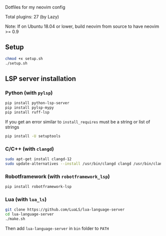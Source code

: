 Dotfiles for my neovim config

Total plugins: 27 (by Lazy)

Note: If on Ubuntu 18.04 or lower, build neovim from source to have neovim >= 0.9

## Setup

```bash
chmod +x setup.sh
./setup.sh
```

## LSP server installation

### Python (with `pylsp`)

```bash
pip install python-lsp-server
pip install pylsp-mypy
pip install ruff-lsp
```
If you get an error similar to `install_requires` must be a string or list of strings
```bash
pip install -U setuptools
```

### C/C++ (with `clangd`)

```bash
sudo apt-get install clangd-12
sudo update-alternatives --install /usr/bin/clangd clangd /usr/bin/clangd-12 100
```

### Robotframework (with `robotframework_lsp`)

```bash
pip install robotframework-lsp
```

### Lua (with `lua_ls`)

```bash
git clone https://github.com/LuaLS/lua-language-server
cd lua-language-server
./make.sh
```

Then add `lua-language-server` in `bin` folder to `PATH`
